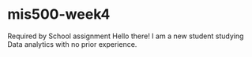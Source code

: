 # mis500-week4
Required by School assignment
Hello there! I am a new student studying Data analytics with no prior experience. 
